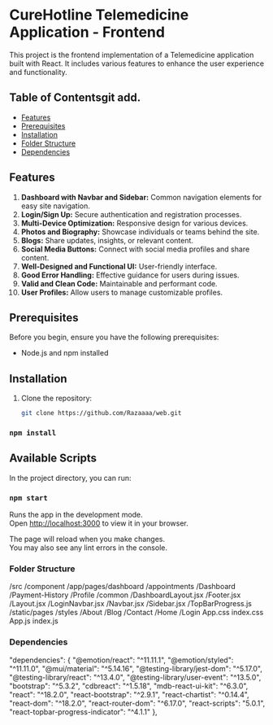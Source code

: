 # CureHotline Telemedicine Application - Frontend

This project is the frontend implementation of a Telemedicine application built with React. It includes various features to enhance the user experience and functionality.

## Table of Contentsgit add.

- [Features](#features)
- [Prerequisites](#prerequisites)
- [Installation](#installation)
- [Folder Structure](#folder-structure)
- [Dependencies](#dependencies)

## Features

1. **Dashboard with Navbar and Sidebar:** Common navigation elements for easy site navigation.
2. **Login/Sign Up:** Secure authentication and registration processes.
3. **Multi-Device Optimization:** Responsive design for various devices.
4. **Photos and Biography:** Showcase individuals or teams behind the site.
5. **Blogs:** Share updates, insights, or relevant content.
6. **Social Media Buttons:** Connect with social media profiles and share content.
7. **Well-Designed and Functional UI:** User-friendly interface.
8. **Good Error Handling:** Effective guidance for users during issues.
9. **Valid and Clean Code:** Maintainable and performant code.
10. **User Profiles:** Allow users to manage customizable profiles.

## Prerequisites

Before you begin, ensure you have the following prerequisites:

- Node.js and npm installed

## Installation

1. Clone the repository:

   ```bash
   git clone https://github.com/Razaaaa/web.git

### `npm install`

## Available Scripts

In the project directory, you can run:

### `npm start`

Runs the app in the development mode.\
Open [http://localhost:3000](http://localhost:3000) to view it in your browser.

The page will reload when you make changes.\
You may also see any lint errors in the console.

### Folder Structure
/src
  /component
    /app/pages/dashboard
        /appointments
        /Dashboard
        /Payment-History
        /Profile
    /common
        /DashboardLayout.jsx
        /Footer.jsx
        /Layout.jsx
        /LoginNavbar.jsx
        /Navbar.jsx
        /Sidebar.jsx
        /TopBarProgress.js
    /static/pages
  /styles
    /About
    /Blog
    /Contact
    /Home
    /Login
App.css
index.css
App.js
index.js

### Dependencies
  "dependencies": {
    "@emotion/react": "^11.11.1",
    "@emotion/styled": "^11.11.0",
    "@mui/material": "^5.14.16",
    "@testing-library/jest-dom": "^5.17.0",
    "@testing-library/react": "^13.4.0",
    "@testing-library/user-event": "^13.5.0",
    "bootstrap": "^5.3.2",
    "cdbreact": "^1.5.18",
    "mdb-react-ui-kit": "^6.3.0",
    "react": "^18.2.0",
    "react-bootstrap": "^2.9.1",
    "react-chartist": "^0.14.4",
    "react-dom": "^18.2.0",
    "react-router-dom": "^6.17.0",
    "react-scripts": "5.0.1",
    "react-topbar-progress-indicator": "^4.1.1"
  },
